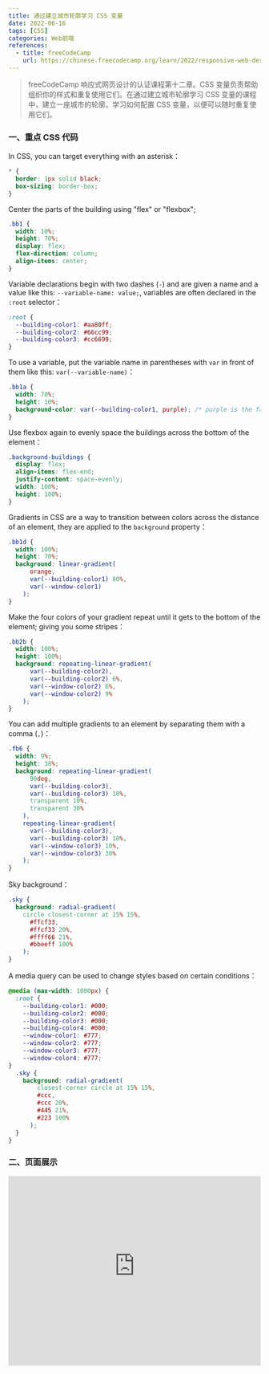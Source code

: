 ```yaml
---
title: 通过建立城市轮廓学习 CSS 变量
date: 2022-06-16
tags: [CSS]
categories: Web前端
references: 
  - title: freeCodeCamp
    url: https://chinese.freecodecamp.org/learn/2022/responsive-web-design
---
```


> freeCodeCamp 响应式网页设计的认证课程第十二章。CSS 变量负责帮助组织你的样式和重复使用它们。在通过建立城市轮廓学习 CSS 变量的课程中，建立一座城市的轮廓，学习如何配置 CSS 变量，以便可以随时重复使用它们。

<!--more-->

### 一、重点 CSS 代码

In CSS, you can target everything with an asterisk：

```CSS
* {
  border: 1px solid black;
  box-sizing: border-box;
}
```

Center the parts of the building using "flex" or "flexbox";

```css
.bb1 {
  width: 10%;
  height: 70%;
  display: flex;
  flex-direction: column;
  align-items: center;
}
```

Variable declarations begin with two dashes (`-`) and are given a name and a value like this: `--variable-name: value;`, variables are often declared in the `:root` selector：

```css
:root {
  --building-color1: #aa80ff;
  --building-color2: #66cc99;
  --building-color3: #cc6699;
}
```

To use a variable, put the variable name in parentheses with `var` in front of them like this: `var(--variable-name)`：

```CSS
.bb1a {
  width: 70%;
  height: 10%;
  background-color: var(--building-color1, purple); /* purple is the fallback value */
}
```

Use flexbox again to evenly space the buildings across the bottom of the element：

```CSS
.background-buildings {
  display: flex;
  align-items: flex-end;
  justify-content: space-evenly;
  width: 100%;
  height: 100%;
}
```

Gradients in CSS are a way to transition between colors across the distance of an element, they are applied to the `background` property：

```CSS
.bb1d {
  width: 100%;
  height: 70%;
  background: linear-gradient(
      orange,
      var(--building-color1) 80%,
      var(--window-color1)
    );
}
```

Make the four colors of your gradient repeat until it gets to the bottom of the element; giving you some stripes：

```CSS
.bb2b {
  width: 100%;
  height: 100%;
  background: repeating-linear-gradient(
      var(--building-color2),
      var(--building-color2) 6%,
      var(--window-color2) 6%,
      var(--window-color2) 9%
    );
}
```

You can add multiple gradients to an element by separating them with a comma (`,`)：

```CSS
.fb6 {
  width: 9%;
  height: 38%;
  background: repeating-linear-gradient(
      90deg,
      var(--building-color3),
      var(--building-color3) 10%,
      transparent 10%,
      transparent 30%
    ),
    repeating-linear-gradient(
      var(--building-color3),
      var(--building-color3) 10%,
      var(--window-color3) 10%,
      var(--window-color3) 30%
    );
}
```

Sky background：

```CSS
.sky {
  background: radial-gradient(
    circle closest-corner at 15% 15%,
      #ffcf33,
      #ffcf33 20%,
      #ffff66 21%,
      #bbeeff 100%
    );
}
```

 A media query can be used to change styles based on certain conditions：

```CSS
@media (max-width: 1000px) {
  :root {
    --building-color1: #000;
    --building-color2: #000;
    --building-color3: #000;
    --building-color4: #000;
    --window-color1: #777;
    --window-color2: #777;
    --window-color3: #777;
    --window-color4: #777;
}
  .sky {
    background: radial-gradient(
        closest-corner circle at 15% 15%,
        #ccc,
        #ccc 20%,
        #445 21%,
        #223 100%
      );
  }
}
```

### 二、页面展示

<div style="position: relative; width: 100%; height: 0; padding-bottom: 75%;">
    <iframe src="https://free-code-camp-demo.vercel.app/通过建立城市轮廓学习CSS变量/index.html" border="0" frameborder="no" framespacing="0" allowfullscreen="true" style="position: absolute; width: 100%; height: 100%; left: 0; top: 0;"></iframe>
</div>
